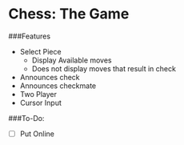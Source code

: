 # Chess: The Game

###Features
* Select Piece
  * Display Available moves
  * Does not display moves that result in check
* Announces check
* Announces checkmate
* Two Player
* Cursor Input

###To-Do:
* [ ] Put Online
